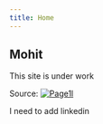 ```yaml
---
title: Home
---
```


## Mohit 

This site is under work 

Source: [![Page1l](https://jayantgoel001.github.io/)](https://jayantgoel001.github.io/)

I need to add linkedin